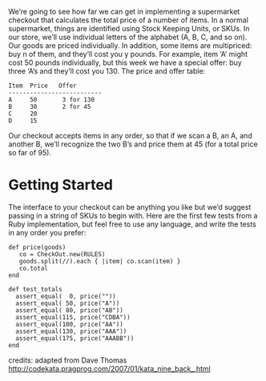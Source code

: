 We’re going to see how far we can get in implementing a supermarket checkout that calculates the total price of a number of items. In a normal supermarket, things are identified using Stock Keeping Units, or SKUs. In our store, we’ll use individual letters of the alphabet (A, B, C, and so on). Our goods are priced individually. In addition, some items are multipriced: buy n of them, and they’ll cost you y pounds. For example, item ‘A’ might cost 50 pounds individually, but this week we have a special offer: buy three ‘A’s and they’ll cost you 130. The price and offer table:


    Item  Price   Offer
    --------------------------
    A     50       3 for 130
    B     30       2 for 45
    C     20
    D     15

Our checkout accepts items in any order, so that if we scan a B, an A, and another B, we’ll recognize the two B’s and price them at 45 (for a total price so far of 95).

# Getting Started

The interface to your checkout can be anything you like but we’d suggest passing in a string of SKUs to begin with. Here are the first few tests from a Ruby implementation, but feel free to use any language, and write the tests in any order you prefer:

    def price(goods)
       co = CheckOut.new(RULES)
       goods.split(//).each { |item| co.scan(item) }
       co.total
    end
    
    def test_totals
      assert_equal(  0, price(""))
      assert_equal( 50, price("A"))
      assert_equal( 80, price("AB"))
      assert_equal(115, price("CDBA"))
      assert_equal(100, price("AA"))
      assert_equal(130, price("AAA"))
      assert_equal(175, price("AAABB"))
    end

credits: adapted from Dave Thomas http://codekata.pragprog.com/2007/01/kata_nine_back_.html

